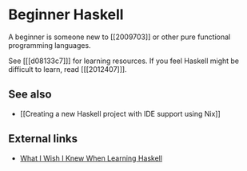 # Beginner Haskell

A beginner is someone new to [[2009703]] or other pure functional programming languages.

See [[[d08133c7]]] for learning resources. If you feel Haskell might be difficult to learn, read [[[2012407]]].

## See also

* [[Creating a new Haskell project with IDE support using Nix]]

## External links
 
* [What I Wish I Knew When Learning Haskell](http://dev.stephendiehl.com/hask/)